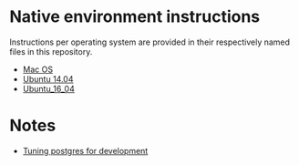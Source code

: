
# Native environment instructions

Instructions per operating system are provided in their respectively named files in this repository.

* [Mac OS](macos.md)
* [Ubuntu 14.04](ubuntu_14_04.md)
* [Ubuntu_16_04](ubuntu_16_04.md)

# Notes
* [Tuning postgres for development](tuning_postgres_for_development.md)


